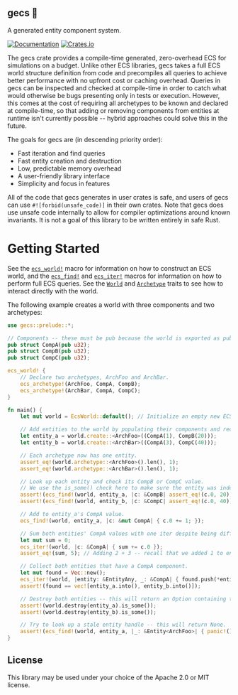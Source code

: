 gecs 🦎
-------
A generated entity component system.

[![Documentation](https://docs.rs/gecs/badge.svg)](https://docs.rs/gecs/)
[![Crates.io](https://img.shields.io/crates/v/gecs.svg)](https://crates.io/crates/gecs)

The gecs crate provides a compile-time generated, zero-overhead ECS for simulations
on a budget. Unlike other ECS libraries, gecs takes a full ECS world structure
definition from code and precompiles all queries to achieve better performance with
no upfront cost or caching overhead. Queries in gecs can be inspected and checked at
compile-time in order to catch what would otherwise be bugs presenting only in tests
or execution. However, this comes at the cost of requiring all archetypes to be known
and declared at compile-time, so that adding or removing components from entities at
runtime isn't currently possible -- hybrid approaches could solve this in the future.

The goals for gecs are (in descending priority order):
- Fast iteration and find queries
- Fast entity creation and destruction
- Low, predictable memory overhead
- A user-friendly library interface
- Simplicity and focus in features

All of the code that gecs generates in user crates is safe, and users of gecs can
use `#![forbid(unsafe_code)]` in their own crates. Note that gecs does use unsafe
code internally to allow for compiler optimizations around known invariants. It is
not a goal of this library to be written entirely in safe Rust.

# Getting Started

See the <code>[ecs_world!]</code> macro for information on how to construct an ECS
world, and the <code>[ecs_find!]</code> and <code>[ecs_iter!]</code> macros for 
information on how to perform full ECS queries. See the <code>[World]</code> and 
<code>[Archetype]</code> traits to see how to interact directly with the world.

[ecs_world!]: https://docs.rs/gecs/latest/gecs/macro.ecs_world.html
[ecs_find!]: https://docs.rs/gecs/latest/gecs/macro.ecs_find.html
[ecs_iter!]: https://docs.rs/gecs/latest/gecs/macro.ecs_iter.html
[World]: https://docs.rs/gecs/latest/gecs/traits/trait.World.html
[Archetype]: https://docs.rs/gecs/latest/gecs/traits/trait.Archetype.html


The following example creates a world with three components and two archetypes:

```rust
use gecs::prelude::*;

// Components -- these must be pub because the world is exported as pub as well.
pub struct CompA(pub u32);
pub struct CompB(pub u32);
pub struct CompC(pub u32);

ecs_world! {
    // Declare two archetypes, ArchFoo and ArchBar.
    ecs_archetype!(ArchFoo, CompA, CompB);
    ecs_archetype!(ArchBar, CompA, CompC);
}

fn main() {
    let mut world = EcsWorld::default(); // Initialize an empty new ECS world.

    // Add entities to the world by populating their components and receive their handles.
    let entity_a = world.create::<ArchFoo>((CompA(1), CompB(20)));
    let entity_b = world.create::<ArchBar>((CompA(3), CompC(40)));

    // Each archetype now has one entity.
    assert_eq!(world.archetype::<ArchFoo>().len(), 1);
    assert_eq!(world.archetype::<ArchBar>().len(), 1);

    // Look up each entity and check its CompB or CompC value.
    // We use the is_some() check here to make sure the entity was indeed found.
    assert!(ecs_find!(world, entity_a, |c: &CompB| assert_eq!(c.0, 20)).is_some());
    assert!(ecs_find!(world, entity_b, |c: &CompC| assert_eq!(c.0, 40)).is_some());

    // Add to entity_a's CompA value.
    ecs_find!(world, entity_a, |c: &mut CompA| { c.0 += 1; });

    // Sum both entities' CompA values with one iter despite being different archetypes.
    let mut sum = 0;
    ecs_iter!(world, |c: &CompA| { sum += c.0 });
    assert_eq!(sum, 5); // Adding 2 + 3 -- recall that we added 1 to entity_a's CompA.

    // Collect both entities that have a CompA component.
    let mut found = Vec::new();
    ecs_iter!(world, |entity: &EntityAny, _: &CompA| { found.push(*entity); });
    assert!(found == vec![entity_a.into(), entity_b.into()]);

    // Destroy both entities -- this will return an Option containing their components.
    assert!(world.destroy(entity_a).is_some());
    assert!(world.destroy(entity_b).is_some());

    // Try to look up a stale entity handle -- this will return None.
    assert!(ecs_find!(world, entity_a, |_: &Entity<ArchFoo>| { panic!() }).is_none());
}
```
License
-------

This library may be used under your choice of the Apache 2.0 or MIT license.
